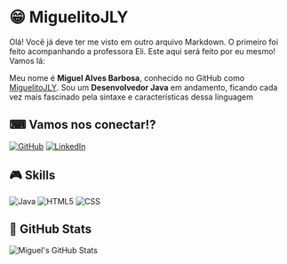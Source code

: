 # 😁 MiguelitoJLY

Olá! Você já deve ter me visto em outro arquivo Markdown. O primeiro foi feito acompanhando a professora Eli. Este aqui será feito por eu mesmo!
Vamos lá:

Meu nome é **Miguel Alves Barbosa**, conhecido no GitHub como [MiguelitoJLY](https://github.com/MiguelitoJLY). Sou um **Desenvolvedor Java** em andamento, ficando cada vez mais fascinado pela sintaxe e características dessa linguagem

## ⌨ Vamos nos conectar!?

[![GitHub](https://img.shields.io/badge/GitHub-100000?style=for-the-badge&logo=github&logoColor=white)](https://github.com/MiguelitoJLY)
[![LinkedIn](https://img.shields.io/badge/LinkedIn-0077B5?style=for-the-badge&logo=linkedin&logoColor=white)](https://www.linkedin.com/in/miguel-barbosa-dev/)

## 🎮 Skills

![Java](https://img.shields.io/badge/Java-ED8B00?style=for-the-badge&logo=openjdk&logoColor=white)
![HTML5](https://img.shields.io/badge/HTML-4427B7?style=for-the-badge&logo=html5&logoColor=white)
![CSS](https://img.shields.io/badge/CSS-239120?&style=for-the-badge&logo=css3&logoColor=white)


## 🗿 GitHub Stats

![Miguel's GitHub Stats](https://github-readme-stats.vercel.app/api?username=miguelitojly&theme=merko&show_icons=true)